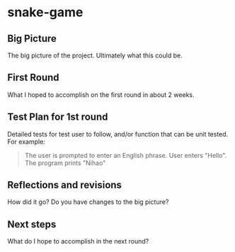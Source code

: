 # snake-game

## Big Picture

The big picture of the project. Ultimately what this could be.

## First Round

What I hoped to accomplish on the first round in about 2 weeks.

## Test Plan for 1st round

Detailed tests for test user to follow, and/or function that can be unit tested.  For example:
>The user is prompted to enter an English phrase. 
>User enters "Hello". 
>The program prints "Nihao"


## Reflections and revisions

How did it go? Do you have changes to the big picture?

## Next steps

What do I hope to accomplish in the next round?  
